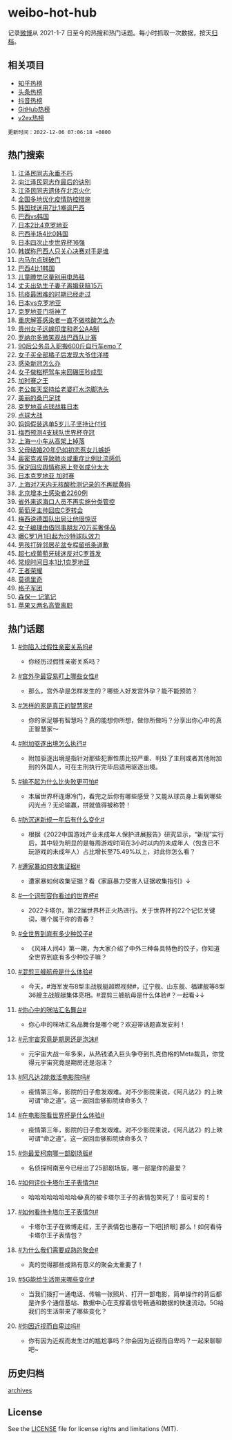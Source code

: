 # weibo-hot-hub

记录[微博](https://www.weibo.com)从 2021-1-7 日至今的热搜和热门话题。每小时抓取一次数据，按天[归档](archives)。

## 相关项目

- [知乎热榜](https://github.com/lonnyzhang423/zhihu-hot-hub)
- [头条热榜](https://github.com/lonnyzhang423/toutiao-hot-hub)
- [抖音热榜](https://github.com/lonnyzhang423/douyin-hot-hub)
- [GitHub热榜](https://github.com/lonnyzhang423/github-hot-hub)
- [v2ex热榜](https://github.com/lonnyzhang423/v2ex-hot-hub)


`更新时间：2022-12-06 07:06:18 +0800`

## 热门搜索

1. [江泽民同志永垂不朽](https://m.weibo.cn/search?containerid=100103type%3D1%26t%3D10%26q%3D%23%E6%B1%9F%E6%B3%BD%E6%B0%91%E5%90%8C%E5%BF%97%E6%B0%B8%E5%9E%82%E4%B8%8D%E6%9C%BD%23&stream_entry_id=51&isnewpage=1&extparam=seat%3D1%26c_type%3D51%26pos%3D0%26filter_type%3Drealtimehot%26dgr%3D0%26cate%3D10103%26display_time%3D1670281577%26pre_seqid%3D1670281193977026387265&luicode=10000011&lfid=106003type%253D25%2526t%253D3%2526disable_hot%253D1%2526filter_type%253Drealtimehot)
1. [向江泽民同志作最后的诀别](https://m.weibo.cn/search?containerid=100103type%3D1%26t%3D10%26q%3D%23%E5%90%91%E6%B1%9F%E6%B3%BD%E6%B0%91%E5%90%8C%E5%BF%97%E4%BD%9C%E6%9C%80%E5%90%8E%E7%9A%84%E8%AF%80%E5%88%AB%23&stream_entry_id=31&isnewpage=1&extparam=seat%3D1%26c_type%3D31%26cate%3D5001%26realpos%3D1%26dgr%3D0%26filter_type%3Drealtimehot%26band_rank%3D1%26q%3D%2523%25E5%2590%2591%25E6%25B1%259F%25E6%25B3%25BD%25E6%25B0%2591%25E5%2590%258C%25E5%25BF%2597%25E4%25BD%259C%25E6%259C%2580%25E5%2590%258E%25E7%259A%2584%25E8%25AF%2580%25E5%2588%25AB%2523%26pos%3D0%26lcate%3D5001%26flag%3D2%26display_time%3D1670281577%26pre_seqid%3D1670281193977026387265&luicode=10000011&lfid=106003type%253D25%2526t%253D3%2526disable_hot%253D1%2526filter_type%253Drealtimehot)
1. [江泽民同志遗体在北京火化](https://m.weibo.cn/search?containerid=100103type%3D1%26t%3D10%26q%3D%23%E6%B1%9F%E6%B3%BD%E6%B0%91%E5%90%8C%E5%BF%97%E9%81%97%E4%BD%93%E5%9C%A8%E5%8C%97%E4%BA%AC%E7%81%AB%E5%8C%96%23&stream_entry_id=31&isnewpage=1&extparam=seat%3D1%26c_type%3D31%26cate%3D5001%26realpos%3D2%26dgr%3D0%26filter_type%3Drealtimehot%26band_rank%3D2%26q%3D%2523%25E6%25B1%259F%25E6%25B3%25BD%25E6%25B0%2591%25E5%2590%258C%25E5%25BF%2597%25E9%2581%2597%25E4%25BD%2593%25E5%259C%25A8%25E5%258C%2597%25E4%25BA%25AC%25E7%2581%25AB%25E5%258C%2596%2523%26pos%3D1%26lcate%3D5001%26flag%3D2%26display_time%3D1670281577%26pre_seqid%3D1670281193977026387265&luicode=10000011&lfid=106003type%253D25%2526t%253D3%2526disable_hot%253D1%2526filter_type%253Drealtimehot)
1. [全国多地优化疫情防控措施](https://m.weibo.cn/search?containerid=100103type%3D1%26t%3D10%26q%3D%23%E5%85%A8%E5%9B%BD%E5%A4%9A%E5%9C%B0%E4%BC%98%E5%8C%96%E7%96%AB%E6%83%85%E9%98%B2%E6%8E%A7%E6%8E%AA%E6%96%BD%23&stream_entry_id=31&isnewpage=1&extparam=seat%3D1%26c_type%3D31%26cate%3D5001%26realpos%3D3%26dgr%3D0%26filter_type%3Drealtimehot%26band_rank%3D3%26q%3D%2523%25E5%2585%25A8%25E5%259B%25BD%25E5%25A4%259A%25E5%259C%25B0%25E4%25BC%2598%25E5%258C%2596%25E7%2596%25AB%25E6%2583%2585%25E9%2598%25B2%25E6%258E%25A7%25E6%258E%25AA%25E6%2596%25BD%2523%26pos%3D2%26lcate%3D5001%26flag%3D0%26display_time%3D1670281577%26pre_seqid%3D1670281193977026387265&luicode=10000011&lfid=106003type%253D25%2526t%253D3%2526disable_hot%253D1%2526filter_type%253Drealtimehot)
1. [韩国球迷用7比1嘲讽巴西](https://m.weibo.cn/search?containerid=100103type%3D1%26t%3D10%26q%3D%23%E9%9F%A9%E5%9B%BD%E7%90%83%E8%BF%B7%E7%94%A87%E6%AF%941%E5%98%B2%E8%AE%BD%E5%B7%B4%E8%A5%BF%23&stream_entry_id=31&isnewpage=1&extparam=seat%3D1%26c_type%3D31%26cate%3D5001%26realpos%3D4%26dgr%3D0%26filter_type%3Drealtimehot%26band_rank%3D4%26q%3D%2523%25E9%259F%25A9%25E5%259B%25BD%25E7%2590%2583%25E8%25BF%25B7%25E7%2594%25A87%25E6%25AF%25941%25E5%2598%25B2%25E8%25AE%25BD%25E5%25B7%25B4%25E8%25A5%25BF%2523%26pos%3D3%26lcate%3D5001%26flag%3D0%26display_time%3D1670281577%26pre_seqid%3D1670281193977026387265&luicode=10000011&lfid=106003type%253D25%2526t%253D3%2526disable_hot%253D1%2526filter_type%253Drealtimehot)
1. [巴西vs韩国](https://m.weibo.cn/search?containerid=100103type%3D1%26t%3D10%26q%3D%23%E5%B7%B4%E8%A5%BFvs%E9%9F%A9%E5%9B%BD%23&stream_entry_id=31&isnewpage=1&extparam=seat%3D1%26c_type%3D31%26cate%3D5001%26realpos%3D5%26dgr%3D0%26filter_type%3Drealtimehot%26band_rank%3D5%26q%3D%2523%25E5%25B7%25B4%25E8%25A5%25BFvs%25E9%259F%25A9%25E5%259B%25BD%2523%26pos%3D4%26lcate%3D5001%26flag%3D0%26display_time%3D1670281577%26pre_seqid%3D1670281193977026387265&luicode=10000011&lfid=106003type%253D25%2526t%253D3%2526disable_hot%253D1%2526filter_type%253Drealtimehot)
1. [日本2比4克罗地亚](https://m.weibo.cn/search?containerid=100103type%3D1%26t%3D10%26q%3D%23%E6%97%A5%E6%9C%AC2%E6%AF%944%E5%85%8B%E7%BD%97%E5%9C%B0%E4%BA%9A%23&stream_entry_id=31&isnewpage=1&extparam=seat%3D1%26c_type%3D31%26cate%3D5001%26realpos%3D6%26dgr%3D0%26filter_type%3Drealtimehot%26band_rank%3D6%26q%3D%2523%25E6%2597%25A5%25E6%259C%25AC2%25E6%25AF%25944%25E5%2585%258B%25E7%25BD%2597%25E5%259C%25B0%25E4%25BA%259A%2523%26pos%3D5%26lcate%3D5001%26flag%3D0%26display_time%3D1670281577%26pre_seqid%3D1670281193977026387265&luicode=10000011&lfid=106003type%253D25%2526t%253D3%2526disable_hot%253D1%2526filter_type%253Drealtimehot)
1. [巴西半场4比0韩国](https://m.weibo.cn/search?containerid=100103type%3D1%26t%3D10%26q%3D%23%E5%B7%B4%E8%A5%BF%E5%8D%8A%E5%9C%BA4%E6%AF%940%E9%9F%A9%E5%9B%BD%23&stream_entry_id=31&isnewpage=1&extparam=seat%3D1%26c_type%3D31%26cate%3D5001%26realpos%3D7%26dgr%3D0%26filter_type%3Drealtimehot%26band_rank%3D7%26q%3D%2523%25E5%25B7%25B4%25E8%25A5%25BF%25E5%258D%258A%25E5%259C%25BA4%25E6%25AF%25940%25E9%259F%25A9%25E5%259B%25BD%2523%26pos%3D6%26lcate%3D5001%26flag%3D0%26display_time%3D1670281577%26pre_seqid%3D1670281193977026387265&luicode=10000011&lfid=106003type%253D25%2526t%253D3%2526disable_hot%253D1%2526filter_type%253Drealtimehot)
1. [日本四次止步世界杯16强](https://m.weibo.cn/search?containerid=100103type%3D1%26t%3D10%26q%3D%23%E6%97%A5%E6%9C%AC%E5%9B%9B%E6%AC%A1%E6%AD%A2%E6%AD%A5%E4%B8%96%E7%95%8C%E6%9D%AF16%E5%BC%BA%23&stream_entry_id=31&isnewpage=1&extparam=seat%3D1%26c_type%3D31%26cate%3D5001%26realpos%3D8%26dgr%3D0%26filter_type%3Drealtimehot%26band_rank%3D8%26q%3D%2523%25E6%2597%25A5%25E6%259C%25AC%25E5%259B%259B%25E6%25AC%25A1%25E6%25AD%25A2%25E6%25AD%25A5%25E4%25B8%2596%25E7%2595%258C%25E6%259D%25AF16%25E5%25BC%25BA%2523%26pos%3D7%26lcate%3D5001%26flag%3D0%26display_time%3D1670281577%26pre_seqid%3D1670281193977026387265&luicode=10000011&lfid=106003type%253D25%2526t%253D3%2526disable_hot%253D1%2526filter_type%253Drealtimehot)
1. [韩媒称巴西人只关心决赛对手是谁](https://m.weibo.cn/search?containerid=100103type%3D1%26t%3D10%26q%3D%23%E9%9F%A9%E5%AA%92%E7%A7%B0%E5%B7%B4%E8%A5%BF%E4%BA%BA%E5%8F%AA%E5%85%B3%E5%BF%83%E5%86%B3%E8%B5%9B%E5%AF%B9%E6%89%8B%E6%98%AF%E8%B0%81%23&stream_entry_id=31&isnewpage=1&extparam=seat%3D1%26c_type%3D31%26cate%3D5001%26realpos%3D9%26dgr%3D0%26filter_type%3Drealtimehot%26band_rank%3D9%26q%3D%2523%25E9%259F%25A9%25E5%25AA%2592%25E7%25A7%25B0%25E5%25B7%25B4%25E8%25A5%25BF%25E4%25BA%25BA%25E5%258F%25AA%25E5%2585%25B3%25E5%25BF%2583%25E5%2586%25B3%25E8%25B5%259B%25E5%25AF%25B9%25E6%2589%258B%25E6%2598%25AF%25E8%25B0%2581%2523%26pos%3D8%26lcate%3D5001%26flag%3D0%26display_time%3D1670281577%26pre_seqid%3D1670281193977026387265&luicode=10000011&lfid=106003type%253D25%2526t%253D3%2526disable_hot%253D1%2526filter_type%253Drealtimehot)
1. [内马尔点球破门](https://m.weibo.cn/search?containerid=100103type%3D1%26t%3D10%26q%3D%23%E5%86%85%E9%A9%AC%E5%B0%94%E7%82%B9%E7%90%83%E7%A0%B4%E9%97%A8%23&stream_entry_id=31&isnewpage=1&extparam=seat%3D1%26c_type%3D31%26cate%3D5001%26realpos%3D10%26dgr%3D0%26filter_type%3Drealtimehot%26band_rank%3D10%26q%3D%2523%25E5%2586%2585%25E9%25A9%25AC%25E5%25B0%2594%25E7%2582%25B9%25E7%2590%2583%25E7%25A0%25B4%25E9%2597%25A8%2523%26pos%3D9%26lcate%3D5001%26flag%3D0%26display_time%3D1670281577%26pre_seqid%3D1670281193977026387265&luicode=10000011&lfid=106003type%253D25%2526t%253D3%2526disable_hot%253D1%2526filter_type%253Drealtimehot)
1. [巴西4比1韩国](https://m.weibo.cn/search?containerid=100103type%3D1%26t%3D10%26q%3D%23%E5%B7%B4%E8%A5%BF4%E6%AF%941%E9%9F%A9%E5%9B%BD%23&stream_entry_id=31&isnewpage=1&extparam=seat%3D1%26c_type%3D31%26cate%3D5001%26realpos%3D11%26dgr%3D0%26filter_type%3Drealtimehot%26band_rank%3D11%26q%3D%2523%25E5%25B7%25B4%25E8%25A5%25BF4%25E6%25AF%25941%25E9%259F%25A9%25E5%259B%25BD%2523%26pos%3D10%26lcate%3D5001%26flag%3D0%26display_time%3D1670281577%26pre_seqid%3D1670281193977026387265&luicode=10000011&lfid=106003type%253D25%2526t%253D3%2526disable_hot%253D1%2526filter_type%253Drealtimehot)
1. [儿童睡觉尽量别用电热毯](https://m.weibo.cn/search?containerid=100103type%3D1%26t%3D10%26q%3D%23%E5%84%BF%E7%AB%A5%E7%9D%A1%E8%A7%89%E5%B0%BD%E9%87%8F%E5%88%AB%E7%94%A8%E7%94%B5%E7%83%AD%E6%AF%AF%23&stream_entry_id=31&isnewpage=1&extparam=seat%3D1%26c_type%3D31%26cate%3D5001%26realpos%3D12%26dgr%3D0%26filter_type%3Drealtimehot%26band_rank%3D12%26q%3D%2523%25E5%2584%25BF%25E7%25AB%25A5%25E7%259D%25A1%25E8%25A7%2589%25E5%25B0%25BD%25E9%2587%258F%25E5%2588%25AB%25E7%2594%25A8%25E7%2594%25B5%25E7%2583%25AD%25E6%25AF%25AF%2523%26pos%3D11%26lcate%3D5001%26flag%3D0%26display_time%3D1670281577%26pre_seqid%3D1670281193977026387265&luicode=10000011&lfid=106003type%253D25%2526t%253D3%2526disable_hot%253D1%2526filter_type%253Drealtimehot)
1. [丈夫出轨生子妻子离婚获赔15万](https://m.weibo.cn/search?containerid=100103type%3D1%26t%3D10%26q%3D%23%E4%B8%88%E5%A4%AB%E5%87%BA%E8%BD%A8%E7%94%9F%E5%AD%90%E5%A6%BB%E5%AD%90%E7%A6%BB%E5%A9%9A%E8%8E%B7%E8%B5%9415%E4%B8%87%23&stream_entry_id=31&isnewpage=1&extparam=seat%3D1%26c_type%3D31%26cate%3D5001%26realpos%3D13%26dgr%3D0%26filter_type%3Drealtimehot%26band_rank%3D13%26q%3D%2523%25E4%25B8%2588%25E5%25A4%25AB%25E5%2587%25BA%25E8%25BD%25A8%25E7%2594%259F%25E5%25AD%2590%25E5%25A6%25BB%25E5%25AD%2590%25E7%25A6%25BB%25E5%25A9%259A%25E8%258E%25B7%25E8%25B5%259415%25E4%25B8%2587%2523%26pos%3D12%26lcate%3D5001%26flag%3D0%26display_time%3D1670281577%26pre_seqid%3D1670281193977026387265&luicode=10000011&lfid=106003type%253D25%2526t%253D3%2526disable_hot%253D1%2526filter_type%253Drealtimehot)
1. [抗疫最困难的时期已经走过](https://m.weibo.cn/search?containerid=100103type%3D1%26t%3D10%26q%3D%23%E6%8A%97%E7%96%AB%E6%9C%80%E5%9B%B0%E9%9A%BE%E7%9A%84%E6%97%B6%E6%9C%9F%E5%B7%B2%E7%BB%8F%E8%B5%B0%E8%BF%87%23&stream_entry_id=31&isnewpage=1&extparam=seat%3D1%26c_type%3D31%26cate%3D5001%26realpos%3D14%26dgr%3D0%26filter_type%3Drealtimehot%26band_rank%3D14%26q%3D%2523%25E6%258A%2597%25E7%2596%25AB%25E6%259C%2580%25E5%259B%25B0%25E9%259A%25BE%25E7%259A%2584%25E6%2597%25B6%25E6%259C%259F%25E5%25B7%25B2%25E7%25BB%258F%25E8%25B5%25B0%25E8%25BF%2587%2523%26pos%3D13%26lcate%3D5001%26flag%3D0%26display_time%3D1670281577%26pre_seqid%3D1670281193977026387265&luicode=10000011&lfid=106003type%253D25%2526t%253D3%2526disable_hot%253D1%2526filter_type%253Drealtimehot)
1. [日本vs克罗地亚](https://m.weibo.cn/search?containerid=100103type%3D1%26t%3D10%26q%3D%23%E6%97%A5%E6%9C%ACvs%E5%85%8B%E7%BD%97%E5%9C%B0%E4%BA%9A%23&stream_entry_id=31&isnewpage=1&extparam=seat%3D1%26c_type%3D31%26cate%3D5001%26realpos%3D15%26dgr%3D0%26filter_type%3Drealtimehot%26band_rank%3D15%26q%3D%2523%25E6%2597%25A5%25E6%259C%25ACvs%25E5%2585%258B%25E7%25BD%2597%25E5%259C%25B0%25E4%25BA%259A%2523%26pos%3D14%26lcate%3D5001%26flag%3D0%26display_time%3D1670281577%26pre_seqid%3D1670281193977026387265&luicode=10000011&lfid=106003type%253D25%2526t%253D3%2526disable_hot%253D1%2526filter_type%253Drealtimehot)
1. [克罗地亚门将神了](https://m.weibo.cn/search?containerid=100103type%3D1%26t%3D10%26q%3D%23%E5%85%8B%E7%BD%97%E5%9C%B0%E4%BA%9A%E9%97%A8%E5%B0%86%E7%A5%9E%E4%BA%86%23&stream_entry_id=31&isnewpage=1&extparam=seat%3D1%26c_type%3D31%26cate%3D5001%26realpos%3D16%26dgr%3D0%26filter_type%3Drealtimehot%26band_rank%3D16%26q%3D%2523%25E5%2585%258B%25E7%25BD%2597%25E5%259C%25B0%25E4%25BA%259A%25E9%2597%25A8%25E5%25B0%2586%25E7%25A5%259E%25E4%25BA%2586%2523%26pos%3D15%26lcate%3D5001%26flag%3D0%26display_time%3D1670281577%26pre_seqid%3D1670281193977026387265&luicode=10000011&lfid=106003type%253D25%2526t%253D3%2526disable_hot%253D1%2526filter_type%253Drealtimehot)
1. [重庆解答感染者一直不做核酸怎么办](https://m.weibo.cn/search?containerid=100103type%3D1%26t%3D10%26q%3D%23%E9%87%8D%E5%BA%86%E8%A7%A3%E7%AD%94%E6%84%9F%E6%9F%93%E8%80%85%E4%B8%80%E7%9B%B4%E4%B8%8D%E5%81%9A%E6%A0%B8%E9%85%B8%E6%80%8E%E4%B9%88%E5%8A%9E%23&stream_entry_id=31&isnewpage=1&extparam=seat%3D1%26c_type%3D31%26cate%3D5001%26realpos%3D17%26dgr%3D0%26filter_type%3Drealtimehot%26band_rank%3D17%26q%3D%2523%25E9%2587%258D%25E5%25BA%2586%25E8%25A7%25A3%25E7%25AD%2594%25E6%2584%259F%25E6%259F%2593%25E8%2580%2585%25E4%25B8%2580%25E7%259B%25B4%25E4%25B8%258D%25E5%2581%259A%25E6%25A0%25B8%25E9%2585%25B8%25E6%2580%258E%25E4%25B9%2588%25E5%258A%259E%2523%26pos%3D16%26lcate%3D5001%26flag%3D0%26display_time%3D1670281577%26pre_seqid%3D1670281193977026387265&luicode=10000011&lfid=106003type%253D25%2526t%253D3%2526disable_hot%253D1%2526filter_type%253Drealtimehot)
1. [贵州女子远嫁印度和老公AA制](https://m.weibo.cn/search?containerid=100103type%3D1%26t%3D10%26q%3D%23%E8%B4%B5%E5%B7%9E%E5%A5%B3%E5%AD%90%E8%BF%9C%E5%AB%81%E5%8D%B0%E5%BA%A6%E5%92%8C%E8%80%81%E5%85%ACAA%E5%88%B6%23&stream_entry_id=31&isnewpage=1&extparam=seat%3D1%26c_type%3D31%26cate%3D5001%26realpos%3D18%26dgr%3D0%26filter_type%3Drealtimehot%26band_rank%3D18%26q%3D%2523%25E8%25B4%25B5%25E5%25B7%259E%25E5%25A5%25B3%25E5%25AD%2590%25E8%25BF%259C%25E5%25AB%2581%25E5%258D%25B0%25E5%25BA%25A6%25E5%2592%258C%25E8%2580%2581%25E5%2585%25ACAA%25E5%2588%25B6%2523%26pos%3D17%26lcate%3D5001%26flag%3D0%26display_time%3D1670281577%26pre_seqid%3D1670281193977026387265&luicode=10000011&lfid=106003type%253D25%2526t%253D3%2526disable_hot%253D1%2526filter_type%253Drealtimehot)
1. [罗纳尔多微笑观战巴西队比赛](https://m.weibo.cn/search?containerid=100103type%3D1%26t%3D10%26q%3D%23%E7%BD%97%E7%BA%B3%E5%B0%94%E5%A4%9A%E5%BE%AE%E7%AC%91%E8%A7%82%E6%88%98%E5%B7%B4%E8%A5%BF%E9%98%9F%E6%AF%94%E8%B5%9B%23&stream_entry_id=31&isnewpage=1&extparam=seat%3D1%26c_type%3D31%26cate%3D5001%26realpos%3D19%26dgr%3D0%26filter_type%3Drealtimehot%26band_rank%3D19%26q%3D%2523%25E7%25BD%2597%25E7%25BA%25B3%25E5%25B0%2594%25E5%25A4%259A%25E5%25BE%25AE%25E7%25AC%2591%25E8%25A7%2582%25E6%2588%2598%25E5%25B7%25B4%25E8%25A5%25BF%25E9%2598%259F%25E6%25AF%2594%25E8%25B5%259B%2523%26pos%3D18%26lcate%3D5001%26flag%3D0%26display_time%3D1670281577%26pre_seqid%3D1670281193977026387265&luicode=10000011&lfid=106003type%253D25%2526t%253D3%2526disable_hot%253D1%2526filter_type%253Drealtimehot)
1. [90后公务员入职搬600斤自行车emo了](https://m.weibo.cn/search?containerid=100103type%3D1%26t%3D10%26q%3D%2390%E5%90%8E%E5%85%AC%E5%8A%A1%E5%91%98%E5%85%A5%E8%81%8C%E6%90%AC600%E6%96%A4%E8%87%AA%E8%A1%8C%E8%BD%A6emo%E4%BA%86%23&stream_entry_id=31&isnewpage=1&extparam=seat%3D1%26c_type%3D31%26cate%3D5001%26realpos%3D20%26dgr%3D0%26filter_type%3Drealtimehot%26band_rank%3D20%26q%3D%252390%25E5%2590%258E%25E5%2585%25AC%25E5%258A%25A1%25E5%2591%2598%25E5%2585%25A5%25E8%2581%258C%25E6%2590%25AC600%25E6%2596%25A4%25E8%2587%25AA%25E8%25A1%258C%25E8%25BD%25A6emo%25E4%25BA%2586%2523%26pos%3D19%26lcate%3D5001%26flag%3D0%26display_time%3D1670281577%26pre_seqid%3D1670281193977026387265&luicode=10000011&lfid=106003type%253D25%2526t%253D3%2526disable_hot%253D1%2526filter_type%253Drealtimehot)
1. [女子买全部橘子后发现大爷住洋楼](https://m.weibo.cn/search?containerid=100103type%3D1%26t%3D10%26q%3D%23%E5%A5%B3%E5%AD%90%E4%B9%B0%E5%85%A8%E9%83%A8%E6%A9%98%E5%AD%90%E5%90%8E%E5%8F%91%E7%8E%B0%E5%A4%A7%E7%88%B7%E4%BD%8F%E6%B4%8B%E6%A5%BC%23&stream_entry_id=31&isnewpage=1&extparam=seat%3D1%26c_type%3D31%26cate%3D5001%26realpos%3D21%26dgr%3D0%26filter_type%3Drealtimehot%26band_rank%3D21%26q%3D%2523%25E5%25A5%25B3%25E5%25AD%2590%25E4%25B9%25B0%25E5%2585%25A8%25E9%2583%25A8%25E6%25A9%2598%25E5%25AD%2590%25E5%2590%258E%25E5%258F%2591%25E7%258E%25B0%25E5%25A4%25A7%25E7%2588%25B7%25E4%25BD%258F%25E6%25B4%258B%25E6%25A5%25BC%2523%26pos%3D20%26lcate%3D5001%26flag%3D0%26display_time%3D1670281577%26pre_seqid%3D1670281193977026387265&luicode=10000011&lfid=106003type%253D25%2526t%253D3%2526disable_hot%253D1%2526filter_type%253Drealtimehot)
1. [感染新冠怎么办](https://m.weibo.cn/search?containerid=100103type%3D1%26t%3D10%26q%3D%23%E6%84%9F%E6%9F%93%E6%96%B0%E5%86%A0%E6%80%8E%E4%B9%88%E5%8A%9E%23&stream_entry_id=31&isnewpage=1&extparam=seat%3D1%26c_type%3D31%26cate%3D5001%26realpos%3D22%26dgr%3D0%26filter_type%3Drealtimehot%26band_rank%3D22%26q%3D%2523%25E6%2584%259F%25E6%259F%2593%25E6%2596%25B0%25E5%2586%25A0%25E6%2580%258E%25E4%25B9%2588%25E5%258A%259E%2523%26pos%3D21%26lcate%3D5001%26flag%3D0%26display_time%3D1670281577%26pre_seqid%3D1670281193977026387265&luicode=10000011&lfid=106003type%253D25%2526t%253D3%2526disable_hot%253D1%2526filter_type%253Drealtimehot)
1. [女子做糍粑驾车来回碾压秒成型](https://m.weibo.cn/search?containerid=100103type%3D1%26t%3D10%26q%3D%23%E5%A5%B3%E5%AD%90%E5%81%9A%E7%B3%8D%E7%B2%91%E9%A9%BE%E8%BD%A6%E6%9D%A5%E5%9B%9E%E7%A2%BE%E5%8E%8B%E7%A7%92%E6%88%90%E5%9E%8B%23&stream_entry_id=31&isnewpage=1&extparam=seat%3D1%26c_type%3D31%26cate%3D5001%26realpos%3D23%26dgr%3D0%26filter_type%3Drealtimehot%26band_rank%3D23%26q%3D%2523%25E5%25A5%25B3%25E5%25AD%2590%25E5%2581%259A%25E7%25B3%258D%25E7%25B2%2591%25E9%25A9%25BE%25E8%25BD%25A6%25E6%259D%25A5%25E5%259B%259E%25E7%25A2%25BE%25E5%258E%258B%25E7%25A7%2592%25E6%2588%2590%25E5%259E%258B%2523%26pos%3D22%26lcate%3D5001%26flag%3D0%26display_time%3D1670281577%26pre_seqid%3D1670281193977026387265&luicode=10000011&lfid=106003type%253D25%2526t%253D3%2526disable_hot%253D1%2526filter_type%253Drealtimehot)
1. [加时赛之王](https://m.weibo.cn/search?containerid=100103type%3D1%26t%3D10%26q%3D%23%E5%8A%A0%E6%97%B6%E8%B5%9B%E4%B9%8B%E7%8E%8B%23&stream_entry_id=31&isnewpage=1&extparam=seat%3D1%26c_type%3D31%26cate%3D5001%26realpos%3D24%26dgr%3D0%26filter_type%3Drealtimehot%26band_rank%3D24%26q%3D%2523%25E5%258A%25A0%25E6%2597%25B6%25E8%25B5%259B%25E4%25B9%258B%25E7%258E%258B%2523%26pos%3D23%26lcate%3D5001%26flag%3D0%26display_time%3D1670281577%26pre_seqid%3D1670281193977026387265&luicode=10000011&lfid=106003type%253D25%2526t%253D3%2526disable_hot%253D1%2526filter_type%253Drealtimehot)
1. [老公每天坚持给老婆打水泡脚洗头](https://m.weibo.cn/search?containerid=100103type%3D1%26t%3D10%26q%3D%23%E8%80%81%E5%85%AC%E6%AF%8F%E5%A4%A9%E5%9D%9A%E6%8C%81%E7%BB%99%E8%80%81%E5%A9%86%E6%89%93%E6%B0%B4%E6%B3%A1%E8%84%9A%E6%B4%97%E5%A4%B4%23&stream_entry_id=31&isnewpage=1&extparam=seat%3D1%26c_type%3D31%26cate%3D5001%26realpos%3D25%26dgr%3D0%26filter_type%3Drealtimehot%26band_rank%3D25%26q%3D%2523%25E8%2580%2581%25E5%2585%25AC%25E6%25AF%258F%25E5%25A4%25A9%25E5%259D%259A%25E6%258C%2581%25E7%25BB%2599%25E8%2580%2581%25E5%25A9%2586%25E6%2589%2593%25E6%25B0%25B4%25E6%25B3%25A1%25E8%2584%259A%25E6%25B4%2597%25E5%25A4%25B4%2523%26pos%3D24%26lcate%3D5001%26flag%3D0%26display_time%3D1670281577%26pre_seqid%3D1670281193977026387265&luicode=10000011&lfid=106003type%253D25%2526t%253D3%2526disable_hot%253D1%2526filter_type%253Drealtimehot)
1. [美丽的桑巴足球](https://m.weibo.cn/search?containerid=100103type%3D1%26t%3D10%26q%3D%23%E7%BE%8E%E4%B8%BD%E7%9A%84%E6%A1%91%E5%B7%B4%E8%B6%B3%E7%90%83%23&stream_entry_id=31&isnewpage=1&extparam=seat%3D1%26c_type%3D31%26cate%3D5001%26realpos%3D26%26dgr%3D0%26filter_type%3Drealtimehot%26band_rank%3D26%26q%3D%2523%25E7%25BE%258E%25E4%25B8%25BD%25E7%259A%2584%25E6%25A1%2591%25E5%25B7%25B4%25E8%25B6%25B3%25E7%2590%2583%2523%26pos%3D25%26lcate%3D5001%26flag%3D0%26display_time%3D1670281577%26pre_seqid%3D1670281193977026387265&luicode=10000011&lfid=106003type%253D25%2526t%253D3%2526disable_hot%253D1%2526filter_type%253Drealtimehot)
1. [克罗地亚点球战胜日本](https://m.weibo.cn/search?containerid=100103type%3D1%26t%3D10%26q%3D%23%E5%85%8B%E7%BD%97%E5%9C%B0%E4%BA%9A%E7%82%B9%E7%90%83%E6%88%98%E8%83%9C%E6%97%A5%E6%9C%AC%23&stream_entry_id=31&isnewpage=1&extparam=seat%3D1%26c_type%3D31%26cate%3D5001%26realpos%3D27%26dgr%3D0%26filter_type%3Drealtimehot%26band_rank%3D27%26q%3D%2523%25E5%2585%258B%25E7%25BD%2597%25E5%259C%25B0%25E4%25BA%259A%25E7%2582%25B9%25E7%2590%2583%25E6%2588%2598%25E8%2583%259C%25E6%2597%25A5%25E6%259C%25AC%2523%26pos%3D26%26lcate%3D5001%26flag%3D0%26display_time%3D1670281577%26pre_seqid%3D1670281193977026387265&luicode=10000011&lfid=106003type%253D25%2526t%253D3%2526disable_hot%253D1%2526filter_type%253Drealtimehot)
1. [点球大战](https://m.weibo.cn/search?containerid=100103type%3D1%26t%3D10%26q%3D%23%E7%82%B9%E7%90%83%E5%A4%A7%E6%88%98%23&stream_entry_id=31&isnewpage=1&extparam=seat%3D1%26c_type%3D31%26cate%3D5001%26realpos%3D28%26dgr%3D0%26filter_type%3Drealtimehot%26band_rank%3D28%26q%3D%2523%25E7%2582%25B9%25E7%2590%2583%25E5%25A4%25A7%25E6%2588%2598%2523%26pos%3D27%26lcate%3D5001%26flag%3D0%26display_time%3D1670281577%26pre_seqid%3D1670281193977026387265&luicode=10000011&lfid=106003type%253D25%2526t%253D3%2526disable_hot%253D1%2526filter_type%253Drealtimehot)
1. [妈妈假装逃单5岁儿子坚持让付钱](https://m.weibo.cn/search?containerid=100103type%3D1%26t%3D10%26q%3D%23%E5%A6%88%E5%A6%88%E5%81%87%E8%A3%85%E9%80%83%E5%8D%955%E5%B2%81%E5%84%BF%E5%AD%90%E5%9D%9A%E6%8C%81%E8%AE%A9%E4%BB%98%E9%92%B1%23&stream_entry_id=31&isnewpage=1&extparam=seat%3D1%26c_type%3D31%26cate%3D5001%26realpos%3D29%26dgr%3D0%26filter_type%3Drealtimehot%26band_rank%3D29%26q%3D%2523%25E5%25A6%2588%25E5%25A6%2588%25E5%2581%2587%25E8%25A3%2585%25E9%2580%2583%25E5%258D%25955%25E5%25B2%2581%25E5%2584%25BF%25E5%25AD%2590%25E5%259D%259A%25E6%258C%2581%25E8%25AE%25A9%25E4%25BB%2598%25E9%2592%25B1%2523%26pos%3D28%26lcate%3D5001%26flag%3D0%26display_time%3D1670281577%26pre_seqid%3D1670281193977026387265&luicode=10000011&lfid=106003type%253D25%2526t%253D3%2526disable_hot%253D1%2526filter_type%253Drealtimehot)
1. [梅西预测4支球队世界杯夺冠](https://m.weibo.cn/search?containerid=100103type%3D1%26t%3D10%26q%3D%23%E6%A2%85%E8%A5%BF%E9%A2%84%E6%B5%8B4%E6%94%AF%E7%90%83%E9%98%9F%E4%B8%96%E7%95%8C%E6%9D%AF%E5%A4%BA%E5%86%A0%23&stream_entry_id=31&isnewpage=1&extparam=seat%3D1%26c_type%3D31%26cate%3D5001%26realpos%3D30%26dgr%3D0%26filter_type%3Drealtimehot%26band_rank%3D30%26q%3D%2523%25E6%25A2%2585%25E8%25A5%25BF%25E9%25A2%2584%25E6%25B5%258B4%25E6%2594%25AF%25E7%2590%2583%25E9%2598%259F%25E4%25B8%2596%25E7%2595%258C%25E6%259D%25AF%25E5%25A4%25BA%25E5%2586%25A0%2523%26pos%3D29%26lcate%3D5001%26flag%3D0%26display_time%3D1670281577%26pre_seqid%3D1670281193977026387265&luicode=10000011&lfid=106003type%253D25%2526t%253D3%2526disable_hot%253D1%2526filter_type%253Drealtimehot)
1. [上海一小车从高架上掉落](https://m.weibo.cn/search?containerid=100103type%3D1%26t%3D10%26q%3D%23%E4%B8%8A%E6%B5%B7%E4%B8%80%E5%B0%8F%E8%BD%A6%E4%BB%8E%E9%AB%98%E6%9E%B6%E4%B8%8A%E6%8E%89%E8%90%BD%23&stream_entry_id=31&isnewpage=1&extparam=seat%3D1%26c_type%3D31%26cate%3D5001%26realpos%3D31%26dgr%3D0%26filter_type%3Drealtimehot%26band_rank%3D31%26q%3D%2523%25E4%25B8%258A%25E6%25B5%25B7%25E4%25B8%2580%25E5%25B0%258F%25E8%25BD%25A6%25E4%25BB%258E%25E9%25AB%2598%25E6%259E%25B6%25E4%25B8%258A%25E6%258E%2589%25E8%2590%25BD%2523%26pos%3D30%26lcate%3D5001%26flag%3D0%26display_time%3D1670281577%26pre_seqid%3D1670281193977026387265&luicode=10000011&lfid=106003type%253D25%2526t%253D3%2526disable_hot%253D1%2526filter_type%253Drealtimehot)
1. [父母结婚20年仍如初恋惹女儿嫉妒](https://m.weibo.cn/search?containerid=100103type%3D1%26t%3D10%26q%3D%23%E7%88%B6%E6%AF%8D%E7%BB%93%E5%A9%9A20%E5%B9%B4%E4%BB%8D%E5%A6%82%E5%88%9D%E6%81%8B%E6%83%B9%E5%A5%B3%E5%84%BF%E5%AB%89%E5%A6%92%23&stream_entry_id=31&isnewpage=1&extparam=seat%3D1%26c_type%3D31%26cate%3D5001%26realpos%3D32%26dgr%3D0%26filter_type%3Drealtimehot%26band_rank%3D32%26q%3D%2523%25E7%2588%25B6%25E6%25AF%258D%25E7%25BB%2593%25E5%25A9%259A20%25E5%25B9%25B4%25E4%25BB%258D%25E5%25A6%2582%25E5%2588%259D%25E6%2581%258B%25E6%2583%25B9%25E5%25A5%25B3%25E5%2584%25BF%25E5%25AB%2589%25E5%25A6%2592%2523%26pos%3D31%26lcate%3D5001%26flag%3D0%26display_time%3D1670281577%26pre_seqid%3D1670281193977026387265&luicode=10000011&lfid=106003type%253D25%2526t%253D3%2526disable_hot%253D1%2526filter_type%253Drealtimehot)
1. [奥密克戎导致肺炎或重症比例比流感低](https://m.weibo.cn/search?containerid=100103type%3D1%26t%3D10%26q%3D%23%E5%A5%A5%E5%AF%86%E5%85%8B%E6%88%8E%E5%AF%BC%E8%87%B4%E8%82%BA%E7%82%8E%E6%88%96%E9%87%8D%E7%97%87%E6%AF%94%E4%BE%8B%E6%AF%94%E6%B5%81%E6%84%9F%E4%BD%8E%23&stream_entry_id=31&isnewpage=1&extparam=seat%3D1%26c_type%3D31%26cate%3D5001%26realpos%3D33%26dgr%3D0%26filter_type%3Drealtimehot%26band_rank%3D33%26q%3D%2523%25E5%25A5%25A5%25E5%25AF%2586%25E5%2585%258B%25E6%2588%258E%25E5%25AF%25BC%25E8%2587%25B4%25E8%2582%25BA%25E7%2582%258E%25E6%2588%2596%25E9%2587%258D%25E7%2597%2587%25E6%25AF%2594%25E4%25BE%258B%25E6%25AF%2594%25E6%25B5%2581%25E6%2584%259F%25E4%25BD%258E%2523%26pos%3D32%26lcate%3D5001%26flag%3D0%26display_time%3D1670281577%26pre_seqid%3D1670281193977026387265&luicode=10000011&lfid=106003type%253D25%2526t%253D3%2526disable_hot%253D1%2526filter_type%253Drealtimehot)
1. [保定回应舆情称网上夸张成分太大](https://m.weibo.cn/search?containerid=100103type%3D1%26t%3D10%26q%3D%23%E4%BF%9D%E5%AE%9A%E5%9B%9E%E5%BA%94%E8%88%86%E6%83%85%E7%A7%B0%E7%BD%91%E4%B8%8A%E5%A4%B8%E5%BC%A0%E6%88%90%E5%88%86%E5%A4%AA%E5%A4%A7%23&stream_entry_id=31&isnewpage=1&extparam=seat%3D1%26c_type%3D31%26cate%3D5001%26realpos%3D34%26dgr%3D0%26filter_type%3Drealtimehot%26band_rank%3D34%26q%3D%2523%25E4%25BF%259D%25E5%25AE%259A%25E5%259B%259E%25E5%25BA%2594%25E8%2588%2586%25E6%2583%2585%25E7%25A7%25B0%25E7%25BD%2591%25E4%25B8%258A%25E5%25A4%25B8%25E5%25BC%25A0%25E6%2588%2590%25E5%2588%2586%25E5%25A4%25AA%25E5%25A4%25A7%2523%26pos%3D33%26lcate%3D5001%26flag%3D0%26display_time%3D1670281577%26pre_seqid%3D1670281193977026387265&luicode=10000011&lfid=106003type%253D25%2526t%253D3%2526disable_hot%253D1%2526filter_type%253Drealtimehot)
1. [日本克罗地亚 加时赛](https://m.weibo.cn/search?containerid=100103type%3D1%26t%3D10%26q%3D%E6%97%A5%E6%9C%AC%E5%85%8B%E7%BD%97%E5%9C%B0%E4%BA%9A+%E5%8A%A0%E6%97%B6%E8%B5%9B&stream_entry_id=31&isnewpage=1&extparam=seat%3D1%26c_type%3D31%26cate%3D5001%26realpos%3D35%26dgr%3D0%26filter_type%3Drealtimehot%26band_rank%3D35%26q%3D%25E6%2597%25A5%25E6%259C%25AC%25E5%2585%258B%25E7%25BD%2597%25E5%259C%25B0%25E4%25BA%259A%2520%25E5%258A%25A0%25E6%2597%25B6%25E8%25B5%259B%26pos%3D34%26lcate%3D5001%26flag%3D0%26display_time%3D1670281577%26pre_seqid%3D1670281193977026387265&luicode=10000011&lfid=106003type%253D25%2526t%253D3%2526disable_hot%253D1%2526filter_type%253Drealtimehot)
1. [上海对7天内无核酸检测记录的不再赋黄码](https://m.weibo.cn/search?containerid=100103type%3D1%26t%3D10%26q%3D%23%E4%B8%8A%E6%B5%B7%E5%AF%B97%E5%A4%A9%E5%86%85%E6%97%A0%E6%A0%B8%E9%85%B8%E6%A3%80%E6%B5%8B%E8%AE%B0%E5%BD%95%E7%9A%84%E4%B8%8D%E5%86%8D%E8%B5%8B%E9%BB%84%E7%A0%81%23&stream_entry_id=31&isnewpage=1&extparam=seat%3D1%26c_type%3D31%26cate%3D5001%26realpos%3D36%26dgr%3D0%26filter_type%3Drealtimehot%26band_rank%3D36%26q%3D%2523%25E4%25B8%258A%25E6%25B5%25B7%25E5%25AF%25B97%25E5%25A4%25A9%25E5%2586%2585%25E6%2597%25A0%25E6%25A0%25B8%25E9%2585%25B8%25E6%25A3%2580%25E6%25B5%258B%25E8%25AE%25B0%25E5%25BD%2595%25E7%259A%2584%25E4%25B8%258D%25E5%2586%258D%25E8%25B5%258B%25E9%25BB%2584%25E7%25A0%2581%2523%26pos%3D35%26lcate%3D5001%26flag%3D0%26display_time%3D1670281577%26pre_seqid%3D1670281193977026387265&luicode=10000011&lfid=106003type%253D25%2526t%253D3%2526disable_hot%253D1%2526filter_type%253Drealtimehot)
1. [北京增本土感染者2260例](https://m.weibo.cn/search?containerid=100103type%3D1%26t%3D10%26q%3D%23%E5%8C%97%E4%BA%AC%E5%A2%9E%E6%9C%AC%E5%9C%9F%E6%84%9F%E6%9F%93%E8%80%852260%E4%BE%8B%23&stream_entry_id=31&isnewpage=1&extparam=seat%3D1%26c_type%3D31%26cate%3D5001%26realpos%3D37%26dgr%3D0%26filter_type%3Drealtimehot%26band_rank%3D37%26q%3D%2523%25E5%258C%2597%25E4%25BA%25AC%25E5%25A2%259E%25E6%259C%25AC%25E5%259C%259F%25E6%2584%259F%25E6%259F%2593%25E8%2580%25852260%25E4%25BE%258B%2523%26pos%3D36%26lcate%3D5001%26flag%3D0%26display_time%3D1670281577%26pre_seqid%3D1670281193977026387265&luicode=10000011&lfid=106003type%253D25%2526t%253D3%2526disable_hot%253D1%2526filter_type%253Drealtimehot)
1. [省外来返海口人员不再实施分类管控](https://m.weibo.cn/search?containerid=100103type%3D1%26t%3D10%26q%3D%23%E7%9C%81%E5%A4%96%E6%9D%A5%E8%BF%94%E6%B5%B7%E5%8F%A3%E4%BA%BA%E5%91%98%E4%B8%8D%E5%86%8D%E5%AE%9E%E6%96%BD%E5%88%86%E7%B1%BB%E7%AE%A1%E6%8E%A7%23&stream_entry_id=31&isnewpage=1&extparam=seat%3D1%26c_type%3D31%26cate%3D5001%26realpos%3D38%26dgr%3D0%26filter_type%3Drealtimehot%26band_rank%3D38%26q%3D%2523%25E7%259C%2581%25E5%25A4%2596%25E6%259D%25A5%25E8%25BF%2594%25E6%25B5%25B7%25E5%258F%25A3%25E4%25BA%25BA%25E5%2591%2598%25E4%25B8%258D%25E5%2586%258D%25E5%25AE%259E%25E6%2596%25BD%25E5%2588%2586%25E7%25B1%25BB%25E7%25AE%25A1%25E6%258E%25A7%2523%26pos%3D37%26lcate%3D5001%26flag%3D0%26display_time%3D1670281577%26pre_seqid%3D1670281193977026387265&luicode=10000011&lfid=106003type%253D25%2526t%253D3%2526disable_hot%253D1%2526filter_type%253Drealtimehot)
1. [葡萄牙主帅回应C罗转会](https://m.weibo.cn/search?containerid=100103type%3D1%26t%3D10%26q%3D%23%E8%91%A1%E8%90%84%E7%89%99%E4%B8%BB%E5%B8%85%E5%9B%9E%E5%BA%94C%E7%BD%97%E8%BD%AC%E4%BC%9A%23&stream_entry_id=31&isnewpage=1&extparam=seat%3D1%26c_type%3D31%26cate%3D5001%26realpos%3D39%26dgr%3D0%26filter_type%3Drealtimehot%26band_rank%3D39%26q%3D%2523%25E8%2591%25A1%25E8%2590%2584%25E7%2589%2599%25E4%25B8%25BB%25E5%25B8%2585%25E5%259B%259E%25E5%25BA%2594C%25E7%25BD%2597%25E8%25BD%25AC%25E4%25BC%259A%2523%26pos%3D38%26lcate%3D5001%26flag%3D0%26display_time%3D1670281577%26pre_seqid%3D1670281193977026387265&luicode=10000011&lfid=106003type%253D25%2526t%253D3%2526disable_hot%253D1%2526filter_type%253Drealtimehot)
1. [梅西说德国队出局让他很惊讶](https://m.weibo.cn/search?containerid=100103type%3D1%26t%3D10%26q%3D%23%E6%A2%85%E8%A5%BF%E8%AF%B4%E5%BE%B7%E5%9B%BD%E9%98%9F%E5%87%BA%E5%B1%80%E8%AE%A9%E4%BB%96%E5%BE%88%E6%83%8A%E8%AE%B6%23&stream_entry_id=31&isnewpage=1&extparam=seat%3D1%26c_type%3D31%26cate%3D5001%26realpos%3D40%26dgr%3D0%26filter_type%3Drealtimehot%26band_rank%3D40%26q%3D%2523%25E6%25A2%2585%25E8%25A5%25BF%25E8%25AF%25B4%25E5%25BE%25B7%25E5%259B%25BD%25E9%2598%259F%25E5%2587%25BA%25E5%25B1%2580%25E8%25AE%25A9%25E4%25BB%2596%25E5%25BE%2588%25E6%2583%258A%25E8%25AE%25B6%2523%26pos%3D39%26lcate%3D5001%26flag%3D0%26display_time%3D1670281577%26pre_seqid%3D1670281193977026387265&luicode=10000011&lfid=106003type%253D25%2526t%253D3%2526disable_hot%253D1%2526filter_type%253Drealtimehot)
1. [女子编理由借同事朋友70万买奢侈品](https://m.weibo.cn/search?containerid=100103type%3D1%26t%3D10%26q%3D%23%E5%A5%B3%E5%AD%90%E7%BC%96%E7%90%86%E7%94%B1%E5%80%9F%E5%90%8C%E4%BA%8B%E6%9C%8B%E5%8F%8B70%E4%B8%87%E4%B9%B0%E5%A5%A2%E4%BE%88%E5%93%81%23&stream_entry_id=31&isnewpage=1&extparam=seat%3D1%26c_type%3D31%26cate%3D5001%26realpos%3D41%26dgr%3D0%26filter_type%3Drealtimehot%26band_rank%3D41%26q%3D%2523%25E5%25A5%25B3%25E5%25AD%2590%25E7%25BC%2596%25E7%2590%2586%25E7%2594%25B1%25E5%2580%259F%25E5%2590%258C%25E4%25BA%258B%25E6%259C%258B%25E5%258F%258B70%25E4%25B8%2587%25E4%25B9%25B0%25E5%25A5%25A2%25E4%25BE%2588%25E5%2593%2581%2523%26pos%3D40%26lcate%3D5001%26flag%3D0%26display_time%3D1670281577%26pre_seqid%3D1670281193977026387265&luicode=10000011&lfid=106003type%253D25%2526t%253D3%2526disable_hot%253D1%2526filter_type%253Drealtimehot)
1. [曝C罗1月1日起为沙特球队效力](https://m.weibo.cn/search?containerid=100103type%3D1%26t%3D10%26q%3D%23%E6%9B%9DC%E7%BD%971%E6%9C%881%E6%97%A5%E8%B5%B7%E4%B8%BA%E6%B2%99%E7%89%B9%E7%90%83%E9%98%9F%E6%95%88%E5%8A%9B%23&stream_entry_id=31&isnewpage=1&extparam=seat%3D1%26c_type%3D31%26cate%3D5001%26realpos%3D42%26dgr%3D0%26filter_type%3Drealtimehot%26band_rank%3D42%26q%3D%2523%25E6%259B%259DC%25E7%25BD%25971%25E6%259C%25881%25E6%2597%25A5%25E8%25B5%25B7%25E4%25B8%25BA%25E6%25B2%2599%25E7%2589%25B9%25E7%2590%2583%25E9%2598%259F%25E6%2595%2588%25E5%258A%259B%2523%26pos%3D41%26lcate%3D5001%26flag%3D0%26display_time%3D1670281577%26pre_seqid%3D1670281193977026387265&luicode=10000011&lfid=106003type%253D25%2526t%253D3%2526disable_hot%253D1%2526filter_type%253Drealtimehot)
1. [男孩打碎邻居花盆专程留纸条道歉](https://m.weibo.cn/search?containerid=100103type%3D1%26t%3D10%26q%3D%23%E7%94%B7%E5%AD%A9%E6%89%93%E7%A2%8E%E9%82%BB%E5%B1%85%E8%8A%B1%E7%9B%86%E4%B8%93%E7%A8%8B%E7%95%99%E7%BA%B8%E6%9D%A1%E9%81%93%E6%AD%89%23&stream_entry_id=31&isnewpage=1&extparam=seat%3D1%26c_type%3D31%26cate%3D5001%26realpos%3D43%26dgr%3D0%26filter_type%3Drealtimehot%26band_rank%3D43%26q%3D%2523%25E7%2594%25B7%25E5%25AD%25A9%25E6%2589%2593%25E7%25A2%258E%25E9%2582%25BB%25E5%25B1%2585%25E8%258A%25B1%25E7%259B%2586%25E4%25B8%2593%25E7%25A8%258B%25E7%2595%2599%25E7%25BA%25B8%25E6%259D%25A1%25E9%2581%2593%25E6%25AD%2589%2523%26pos%3D42%26lcate%3D5001%26flag%3D0%26display_time%3D1670281577%26pre_seqid%3D1670281193977026387265&luicode=10000011&lfid=106003type%253D25%2526t%253D3%2526disable_hot%253D1%2526filter_type%253Drealtimehot)
1. [超七成葡萄牙球迷反对C罗首发](https://m.weibo.cn/search?containerid=100103type%3D1%26t%3D10%26q%3D%23%E8%B6%85%E4%B8%83%E6%88%90%E8%91%A1%E8%90%84%E7%89%99%E7%90%83%E8%BF%B7%E5%8F%8D%E5%AF%B9C%E7%BD%97%E9%A6%96%E5%8F%91%23&stream_entry_id=31&isnewpage=1&extparam=seat%3D1%26c_type%3D31%26cate%3D5001%26realpos%3D44%26dgr%3D0%26filter_type%3Drealtimehot%26band_rank%3D44%26q%3D%2523%25E8%25B6%2585%25E4%25B8%2583%25E6%2588%2590%25E8%2591%25A1%25E8%2590%2584%25E7%2589%2599%25E7%2590%2583%25E8%25BF%25B7%25E5%258F%258D%25E5%25AF%25B9C%25E7%25BD%2597%25E9%25A6%2596%25E5%258F%2591%2523%26pos%3D43%26lcate%3D5001%26flag%3D0%26display_time%3D1670281577%26pre_seqid%3D1670281193977026387265&luicode=10000011&lfid=106003type%253D25%2526t%253D3%2526disable_hot%253D1%2526filter_type%253Drealtimehot)
1. [常规时间日本1比1克罗地亚](https://m.weibo.cn/search?containerid=100103type%3D1%26t%3D10%26q%3D%23%E5%B8%B8%E8%A7%84%E6%97%B6%E9%97%B4%E6%97%A5%E6%9C%AC1%E6%AF%941%E5%85%8B%E7%BD%97%E5%9C%B0%E4%BA%9A%23&stream_entry_id=31&isnewpage=1&extparam=seat%3D1%26c_type%3D31%26cate%3D5001%26realpos%3D45%26dgr%3D0%26filter_type%3Drealtimehot%26band_rank%3D45%26q%3D%2523%25E5%25B8%25B8%25E8%25A7%2584%25E6%2597%25B6%25E9%2597%25B4%25E6%2597%25A5%25E6%259C%25AC1%25E6%25AF%25941%25E5%2585%258B%25E7%25BD%2597%25E5%259C%25B0%25E4%25BA%259A%2523%26pos%3D44%26lcate%3D5001%26flag%3D0%26display_time%3D1670281577%26pre_seqid%3D1670281193977026387265&luicode=10000011&lfid=106003type%253D25%2526t%253D3%2526disable_hot%253D1%2526filter_type%253Drealtimehot)
1. [王者荣耀](https://m.weibo.cn/search?containerid=100103type%3D1%26t%3D10%26q%3D%E7%8E%8B%E8%80%85%E8%8D%A3%E8%80%80&stream_entry_id=31&isnewpage=1&extparam=seat%3D1%26c_type%3D31%26cate%3D5001%26realpos%3D46%26dgr%3D0%26filter_type%3Drealtimehot%26band_rank%3D46%26q%3D%25E7%258E%258B%25E8%2580%2585%25E8%258D%25A3%25E8%2580%2580%26pos%3D45%26lcate%3D5001%26flag%3D0%26display_time%3D1670281577%26pre_seqid%3D1670281193977026387265&luicode=10000011&lfid=106003type%253D25%2526t%253D3%2526disable_hot%253D1%2526filter_type%253Drealtimehot)
1. [莫德里奇](https://m.weibo.cn/search?containerid=100103type%3D1%26t%3D10%26q%3D%23%E8%8E%AB%E5%BE%B7%E9%87%8C%E5%A5%87%23&stream_entry_id=31&isnewpage=1&extparam=seat%3D1%26c_type%3D31%26cate%3D5001%26realpos%3D47%26dgr%3D0%26filter_type%3Drealtimehot%26band_rank%3D47%26q%3D%2523%25E8%258E%25AB%25E5%25BE%25B7%25E9%2587%258C%25E5%25A5%2587%2523%26pos%3D46%26lcate%3D5001%26flag%3D0%26display_time%3D1670281577%26pre_seqid%3D1670281193977026387265&luicode=10000011&lfid=106003type%253D25%2526t%253D3%2526disable_hot%253D1%2526filter_type%253Drealtimehot)
1. [格子军团](https://m.weibo.cn/search?containerid=100103type%3D1%26t%3D10%26q%3D%23%E6%A0%BC%E5%AD%90%E5%86%9B%E5%9B%A2%23&stream_entry_id=31&isnewpage=1&extparam=seat%3D1%26c_type%3D31%26cate%3D5001%26realpos%3D48%26dgr%3D0%26filter_type%3Drealtimehot%26band_rank%3D48%26q%3D%2523%25E6%25A0%25BC%25E5%25AD%2590%25E5%2586%259B%25E5%259B%25A2%2523%26pos%3D47%26lcate%3D5001%26flag%3D0%26display_time%3D1670281577%26pre_seqid%3D1670281193977026387265&luicode=10000011&lfid=106003type%253D25%2526t%253D3%2526disable_hot%253D1%2526filter_type%253Drealtimehot)
1. [森保一 记笔记](https://m.weibo.cn/search?containerid=100103type%3D1%26t%3D10%26q%3D%E6%A3%AE%E4%BF%9D%E4%B8%80+%E8%AE%B0%E7%AC%94%E8%AE%B0&stream_entry_id=31&isnewpage=1&extparam=seat%3D1%26c_type%3D31%26cate%3D5001%26realpos%3D49%26dgr%3D0%26filter_type%3Drealtimehot%26band_rank%3D49%26q%3D%25E6%25A3%25AE%25E4%25BF%259D%25E4%25B8%2580%2520%25E8%25AE%25B0%25E7%25AC%2594%25E8%25AE%25B0%26pos%3D48%26lcate%3D5001%26flag%3D0%26display_time%3D1670281577%26pre_seqid%3D1670281193977026387265&luicode=10000011&lfid=106003type%253D25%2526t%253D3%2526disable_hot%253D1%2526filter_type%253Drealtimehot)
1. [苹果又两名高管离职](https://m.weibo.cn/search?containerid=100103type%3D1%26t%3D10%26q%3D%23%E8%8B%B9%E6%9E%9C%E5%8F%88%E4%B8%A4%E5%90%8D%E9%AB%98%E7%AE%A1%E7%A6%BB%E8%81%8C%23&stream_entry_id=31&isnewpage=1&extparam=seat%3D1%26c_type%3D31%26cate%3D5001%26realpos%3D50%26dgr%3D0%26filter_type%3Drealtimehot%26band_rank%3D50%26q%3D%2523%25E8%258B%25B9%25E6%259E%259C%25E5%258F%2588%25E4%25B8%25A4%25E5%2590%258D%25E9%25AB%2598%25E7%25AE%25A1%25E7%25A6%25BB%25E8%2581%258C%2523%26pos%3D49%26lcate%3D5001%26flag%3D1%26display_time%3D1670281577%26pre_seqid%3D1670281193977026387265&luicode=10000011&lfid=106003type%253D25%2526t%253D3%2526disable_hot%253D1%2526filter_type%253Drealtimehot)

## 热门话题

1. [#你陷入过假性亲密关系吗#](https://m.weibo.cn/search?containerid=231522type%3D1%26t%3D10%26q%3D%23%E4%BD%A0%E9%99%B7%E5%85%A5%E8%BF%87%E5%81%87%E6%80%A7%E4%BA%B2%E5%AF%86%E5%85%B3%E7%B3%BB%E5%90%97%23&stream_entry_id=128&isnewpage=1&extparam=seat%3D1%26cate%3D5004%26unitid%3D1669367741364%26pos%3D1-0-0%26lcate%3D5004%26dgr%3D0%26c_type%3D128%26display_time%3D1670281578%26pre_seqid%3D167028157832202915037&luicode=10000011&lfid=231648_-_4)
    - 你经历过假性亲密关系吗？

1. [#宫外孕最容易盯上哪些女性#](https://m.weibo.cn/search?containerid=231522type%3D1%26t%3D10%26q%3D%23%E5%AE%AB%E5%A4%96%E5%AD%95%E6%9C%80%E5%AE%B9%E6%98%93%E7%9B%AF%E4%B8%8A%E5%93%AA%E4%BA%9B%E5%A5%B3%E6%80%A7%23&stream_entry_id=128&isnewpage=1&extparam=seat%3D1%26cate%3D5004%26unitid%3D1669420833596%26pos%3D1-0-1%26lcate%3D5004%26dgr%3D0%26c_type%3D128%26display_time%3D1670281578%26pre_seqid%3D167028157832202915037&luicode=10000011&lfid=231648_-_4)
    - 那么，宫外孕是怎样发生的？哪些人好发宫外孕？能不能预防？

1. [#怎样的家是真正的智慧家#](https://m.weibo.cn/search?containerid=231522type%3D1%26t%3D10%26q%3D%23%E6%80%8E%E6%A0%B7%E7%9A%84%E5%AE%B6%E6%98%AF%E7%9C%9F%E6%AD%A3%E7%9A%84%E6%99%BA%E6%85%A7%E5%AE%B6%23&stream_entry_id=128&isnewpage=1&extparam=seat%3D1%26cate%3D5004%26unitid%3D1669372843340%26pos%3D1-0-2%26lcate%3D5004%26dgr%3D0%26c_type%3D128%26display_time%3D1670281578%26pre_seqid%3D167028157832202915037&luicode=10000011&lfid=231648_-_4)
    - 你的家足够有智慧吗？真的能想你所想，做你所做吗？分享出你心中的真正智慧家～

1. [#附加驱逐出境怎么执行#](https://m.weibo.cn/search?containerid=231522type%3D1%26t%3D10%26q%3D%23%E9%99%84%E5%8A%A0%E9%A9%B1%E9%80%90%E5%87%BA%E5%A2%83%E6%80%8E%E4%B9%88%E6%89%A7%E8%A1%8C%23&stream_entry_id=128&isnewpage=1&extparam=seat%3D1%26cate%3D5004%26unitid%3D1669368039968%26pos%3D1-0-3%26lcate%3D5004%26dgr%3D0%26c_type%3D128%26display_time%3D1670281578%26pre_seqid%3D167028157832202915037&luicode=10000011&lfid=231648_-_4)
    - 附加驱逐出境是指针对那些犯罪性质比较严重、判处了主刑或者其他附加刑的外国人，可在主刑执行完毕后适用驱逐出境。

1. [#输不起为什么比失败更可怕#](https://m.weibo.cn/search?containerid=231522type%3D1%26t%3D10%26q%3D%23%E8%BE%93%E4%B8%8D%E8%B5%B7%E4%B8%BA%E4%BB%80%E4%B9%88%E6%AF%94%E5%A4%B1%E8%B4%A5%E6%9B%B4%E5%8F%AF%E6%80%95%23&stream_entry_id=128&isnewpage=1&extparam=seat%3D1%26cate%3D5004%26unitid%3D1669294861541%26pos%3D1-0-4%26lcate%3D5004%26dgr%3D0%26c_type%3D128%26display_time%3D1670281578%26pre_seqid%3D167028157832202915037&luicode=10000011&lfid=231648_-_4)
    - 本届世界杯连爆冷门，看完之后你有哪些感受？又能从球员身上看到哪些闪光点？无论输赢，拼就值得被称赞！

1. [#防沉迷新规一年后有什么变化#](https://m.weibo.cn/search?containerid=231522type%3D1%26t%3D10%26q%3D%23%E9%98%B2%E6%B2%89%E8%BF%B7%E6%96%B0%E8%A7%84%E4%B8%80%E5%B9%B4%E5%90%8E%E6%9C%89%E4%BB%80%E4%B9%88%E5%8F%98%E5%8C%96%23&stream_entry_id=128&isnewpage=1&extparam=seat%3D1%26cate%3D5004%26unitid%3D1669356649069%26pos%3D1-0-5%26lcate%3D5004%26dgr%3D0%26c_type%3D128%26display_time%3D1670281578%26pre_seqid%3D167028157832202915037&luicode=10000011&lfid=231648_-_4)
    - 根据《2022中国游戏产业未成年人保护进展报告》研究显示，“新规”实行后，其中较为明显的是每周游戏时间在3小时以内的未成年人（包含已不玩游戏的未成年人）占比增长至75.49%以上，对此你怎么看？

1. [#遭家暴如何收集证据#](https://m.weibo.cn/search?containerid=231522type%3D1%26t%3D10%26q%3D%23%E9%81%AD%E5%AE%B6%E6%9A%B4%E5%A6%82%E4%BD%95%E6%94%B6%E9%9B%86%E8%AF%81%E6%8D%AE%23&stream_entry_id=128&isnewpage=1&extparam=seat%3D1%26cate%3D5004%26unitid%3D1669345555501%26pos%3D1-0-6%26lcate%3D5004%26dgr%3D0%26c_type%3D128%26display_time%3D1670281578%26pre_seqid%3D167028157832202915037&luicode=10000011&lfid=231648_-_4)
    - 遭家暴如何收集证据？看《家庭暴力受害人证据收集指引》↓

1. [#一个词形容你看过的世界杯#](https://m.weibo.cn/search?containerid=231522type%3D1%26t%3D10%26q%3D%23%E4%B8%80%E4%B8%AA%E8%AF%8D%E5%BD%A2%E5%AE%B9%E4%BD%A0%E7%9C%8B%E8%BF%87%E7%9A%84%E4%B8%96%E7%95%8C%E6%9D%AF%23&stream_entry_id=128&isnewpage=1&extparam=seat%3D1%26cate%3D5004%26unitid%3D1669285854638%26pos%3D1-0-7%26lcate%3D5004%26dgr%3D0%26c_type%3D128%26display_time%3D1670281578%26pre_seqid%3D167028157832202915037&luicode=10000011&lfid=231648_-_4)
    - 2022卡塔尔，第22届世界杯正火热进行。关于世界杯的22个记忆关键词，哪个属于你的青春？

1. [#全世界到底有多少种饺子#](https://m.weibo.cn/search?containerid=231522type%3D1%26t%3D10%26q%3D%23%E5%85%A8%E4%B8%96%E7%95%8C%E5%88%B0%E5%BA%95%E6%9C%89%E5%A4%9A%E5%B0%91%E7%A7%8D%E9%A5%BA%E5%AD%90%23&stream_entry_id=128&isnewpage=1&extparam=seat%3D1%26cate%3D5004%26unitid%3D1669296956450%26pos%3D1-0-8%26lcate%3D5004%26dgr%3D0%26c_type%3D128%26display_time%3D1670281578%26pre_seqid%3D167028157832202915037&luicode=10000011&lfid=231648_-_4)
    - 《风味人间4》第一期，为大家介绍了中外三种各具特色的饺子，你知道全世界到底有多少种饺子嘛？

1. [#混剪三艘航母是什么体验#](https://m.weibo.cn/search?containerid=231522type%3D1%26t%3D10%26q%3D%23%E6%B7%B7%E5%89%AA%E4%B8%89%E8%89%98%E8%88%AA%E6%AF%8D%E6%98%AF%E4%BB%80%E4%B9%88%E4%BD%93%E9%AA%8C%23&stream_entry_id=128&isnewpage=1&extparam=seat%3D1%26cate%3D5004%26unitid%3D1669295156830%26pos%3D1-0-9%26lcate%3D5004%26dgr%3D0%26c_type%3D128%26display_time%3D1670281578%26pre_seqid%3D167028157832202915037&luicode=10000011&lfid=231648_-_4)
    - 今天，#海军发布8型主战舰艇超燃视频#，辽宁舰、山东舰、福建舰等8型36艘主战舰艇集体亮相。#混剪三艘航母是什么体验#？一起看↓↓

1. [#你心中的咪咕汇名舞台#](https://m.weibo.cn/search?containerid=231522type%3D1%26t%3D10%26q%3D%23%E4%BD%A0%E5%BF%83%E4%B8%AD%E7%9A%84%E5%92%AA%E5%92%95%E6%B1%87%E5%90%8D%E8%88%9E%E5%8F%B0%23&stream_entry_id=128&isnewpage=1&extparam=seat%3D1%26cate%3D5004%26unitid%3D1669438532191%26pos%3D1-0-10%26lcate%3D5004%26dgr%3D0%26c_type%3D128%26display_time%3D1670281578%26pre_seqid%3D167028157832202915037&luicode=10000011&lfid=231648_-_4)
    - 你心中的咪咕汇名品舞台是哪个呢？欢迎带话题直发安利！

1. [#元宇宙究竟是期房还是泡沫#](https://m.weibo.cn/search?containerid=231522type%3D1%26t%3D10%26q%3D%23%E5%85%83%E5%AE%87%E5%AE%99%E7%A9%B6%E7%AB%9F%E6%98%AF%E6%9C%9F%E6%88%BF%E8%BF%98%E6%98%AF%E6%B3%A1%E6%B2%AB%23&stream_entry_id=128&isnewpage=1&extparam=seat%3D1%26cate%3D5004%26unitid%3D1669383046654%26pos%3D1-0-11%26lcate%3D5004%26dgr%3D0%26c_type%3D128%26display_time%3D1670281578%26pre_seqid%3D167028157832202915037&luicode=10000011&lfid=231648_-_4)
    - 元宇宙大战一年多来，从热钱涌入巨头争夺到扎克伯格的Meta裁员，你觉得元宇宙究竟是期房还是泡沫？

1. [#阿凡达2能救活电影院吗#](https://m.weibo.cn/search?containerid=231522type%3D1%26t%3D10%26q%3D%23%E9%98%BF%E5%87%A1%E8%BE%BE2%E8%83%BD%E6%95%91%E6%B4%BB%E7%94%B5%E5%BD%B1%E9%99%A2%E5%90%97%23&stream_entry_id=128&isnewpage=1&extparam=seat%3D1%26cate%3D5004%26unitid%3D1669347353531%26pos%3D1-0-12%26lcate%3D5004%26dgr%3D0%26c_type%3D128%26display_time%3D1670281578%26pre_seqid%3D167028157832202915037&luicode=10000011&lfid=231648_-_4)
    - 疫情第三年，影院的日子愈发艰难。对不少影院来说，《阿凡达2》的上映可谓“命之道”。这一波回血够影院续命多久？

1. [#在电影院看世界杯是什么体验#](https://m.weibo.cn/search?containerid=231522type%3D1%26t%3D10%26q%3D%23%E5%9C%A8%E7%94%B5%E5%BD%B1%E9%99%A2%E7%9C%8B%E4%B8%96%E7%95%8C%E6%9D%AF%E6%98%AF%E4%BB%80%E4%B9%88%E4%BD%93%E9%AA%8C%23&stream_entry_id=128&isnewpage=1&extparam=seat%3D1%26cate%3D5004%26unitid%3D1669347351431%26pos%3D1-0-13%26lcate%3D5004%26dgr%3D0%26c_type%3D128%26display_time%3D1670281578%26pre_seqid%3D167028157832202915037&luicode=10000011&lfid=231648_-_4)
    - 疫情第三年，影院的日子愈发艰难。对不少影院来说，《阿凡达2》的上映可谓“命之道”。这一波回血够影院续命多久？

1. [#你最爱柯南哪一部剧场版#](https://m.weibo.cn/search?containerid=231522type%3D1%26t%3D10%26q%3D%23%E4%BD%A0%E6%9C%80%E7%88%B1%E6%9F%AF%E5%8D%97%E5%93%AA%E4%B8%80%E9%83%A8%E5%89%A7%E5%9C%BA%E7%89%88%23&stream_entry_id=128&isnewpage=1&extparam=seat%3D1%26cate%3D5004%26unitid%3D1669345560976%26pos%3D1-0-14%26lcate%3D5004%26dgr%3D0%26c_type%3D128%26display_time%3D1670281578%26pre_seqid%3D167028157832202915037&luicode=10000011&lfid=231648_-_4)
    - 名侦探柯南至今已经出了25部剧场版，哪一部是你的最爱？

1. [#如何评价卡塔尔王子表情包#](https://m.weibo.cn/search?containerid=231522type%3D1%26t%3D10%26q%3D%23%E5%A6%82%E4%BD%95%E8%AF%84%E4%BB%B7%E5%8D%A1%E5%A1%94%E5%B0%94%E7%8E%8B%E5%AD%90%E8%A1%A8%E6%83%85%E5%8C%85%23&stream_entry_id=128&isnewpage=1&extparam=seat%3D1%26cate%3D5004%26unitid%3D1669292759060%26pos%3D1-0-15%26lcate%3D5004%26dgr%3D0%26c_type%3D128%26display_time%3D1670281578%26pre_seqid%3D167028157832202915037&luicode=10000011&lfid=231648_-_4)
    - 哈哈哈哈哈哈哈哈😂真的被卡塔尔王子的表情包笑死了！蛮可爱的！

1. [#如何看待卡塔尔王子表情包#](https://m.weibo.cn/search?containerid=231522type%3D1%26t%3D10%26q%3D%23%E5%A6%82%E4%BD%95%E7%9C%8B%E5%BE%85%E5%8D%A1%E5%A1%94%E5%B0%94%E7%8E%8B%E5%AD%90%E8%A1%A8%E6%83%85%E5%8C%85%23&stream_entry_id=128&isnewpage=1&extparam=seat%3D1%26cate%3D5004%26unitid%3D1669292456620%26pos%3D1-0-16%26lcate%3D5004%26dgr%3D0%26c_type%3D128%26display_time%3D1670281578%26pre_seqid%3D167028157832202915037&luicode=10000011&lfid=231648_-_4)
    - 卡塔尔王子在微博走红，王子表情包也惠存一下吧[挤眼]
那么！如何看待卡塔尔王子表情包？

1. [#为什么我们需要成熟的聚会#](https://m.weibo.cn/search?containerid=231522type%3D1%26t%3D10%26q%3D%23%E4%B8%BA%E4%BB%80%E4%B9%88%E6%88%91%E4%BB%AC%E9%9C%80%E8%A6%81%E6%88%90%E7%86%9F%E7%9A%84%E8%81%9A%E4%BC%9A%23&stream_entry_id=128&isnewpage=1&extparam=seat%3D1%26cate%3D5004%26unitid%3D1669353363471%26pos%3D1-0-17%26lcate%3D5004%26dgr%3D0%26c_type%3D128%26display_time%3D1670281578%26pre_seqid%3D167028157832202915037&luicode=10000011&lfid=231648_-_4)
    - 真的觉得那些成熟有意义的聚会太重要了！

1. [#5G能给生活带来哪些变化#](https://m.weibo.cn/search?containerid=231522type%3D1%26t%3D10%26q%3D%235G%E8%83%BD%E7%BB%99%E7%94%9F%E6%B4%BB%E5%B8%A6%E6%9D%A5%E5%93%AA%E4%BA%9B%E5%8F%98%E5%8C%96%23&stream_entry_id=128&isnewpage=1&extparam=seat%3D1%26cate%3D5004%26unitid%3D1669346463392%26pos%3D1-0-18%26lcate%3D5004%26dgr%3D0%26c_type%3D128%26display_time%3D1670281578%26pre_seqid%3D167028157832202915037&luicode=10000011&lfid=231648_-_4)
    - 当我们拨打一通电话、传输一张照片、打开一部电影，简单操作的背后都是许多个通信基站、数据中心在支撑着信号畅通和数据的快速流动。5G给我们的生活带来了哪些变化？

1. [#你因近视而自卑过吗#](https://m.weibo.cn/search?containerid=231522type%3D1%26t%3D10%26q%3D%23%E4%BD%A0%E5%9B%A0%E8%BF%91%E8%A7%86%E8%80%8C%E8%87%AA%E5%8D%91%E8%BF%87%E5%90%97%23&stream_entry_id=128&isnewpage=1&extparam=seat%3D1%26cate%3D5004%26unitid%3D1669347057944%26pos%3D1-0-19%26lcate%3D5004%26dgr%3D0%26c_type%3D128%26display_time%3D1670281578%26pre_seqid%3D167028157832202915037&luicode=10000011&lfid=231648_-_4)
    - 你有因为近视而发生过的尴尬事吗？你会因为近视而自卑吗？一起来聊聊吧~


## 历史归档

[archives](archives)

## License

See the [LICENSE](LICENSE) file for license rights and limitations (MIT).
